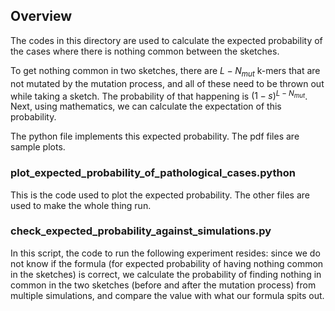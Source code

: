 ## Overview
The codes in this directory are used to calculate the expected probability of the cases where there is nothing common between the sketches.

To get nothing common in two sketches, there are $`L-N_{mut}`$ k-mers that are not mutated by the mutation process, and all of these need to be thrown out while taking a sketch. The probability of that happening is $`(1-s)^{L - N_{mut}}`$. Next, using mathematics, we can calculate the expectation of this probability.

The python file implements this expected probability. The pdf files are sample plots.

### plot_expected_probability_of_pathological_cases.python

This is the code used to plot the expected probability. The other files are used to make the whole thing run.

### check_expected_probability_against_simulations.py

In this script, the code to run the following experiment resides: since we do not know if the formula (for expected probability of having nothing common in the sketches) is correct, we calculate the probability of finding nothing in common in the two sketches (before and after the mutation process) from multiple simulations, and compare the value with what our formula spits out.

